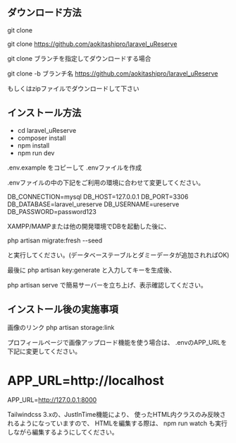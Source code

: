 ## ダウンロード方法

git clone 

git clone https://github.com/aokitashipro/laravel_uReserve

git clone ブランチを指定してダウンロードする場合

git clone -b ブランチ名 https://github.com/aokitashipro/laravel_uReserve

もしくはzipファイルでダウンロードして下さい

## インストール方法

- cd laravel_uReserve
- composer install
- npm install
- npm run dev

.env.example をコピーして .envファイルを作成

.envファイルの中の下記をご利用の環境に合わせて変更してください。

DB_CONNECTION=mysql
DB_HOST=127.0.0.1
DB_PORT=3306
DB_DATABASE=laravel_ureserve
DB_USERNAME=ureserve
DB_PASSWORD=password123

XAMPP/MAMPまたは他の開発環境でDBを起動した後に、

php artisan migrate:fresh --seed

と実行してください。(データベーステーブルとダミーデータが追加されればOK)

最後に
php artisan key:generate
と入力してキーを生成後、

php artisan serve
で簡易サーバーを立ち上げ、表示確認してください。

## インストール後の実施事項

画像のリンク
php artisan storage:link

プロフィールページで画像アップロード機能を使う場合は、
.envのAPP_URLを下記に変更してください。

# APP_URL=http://localhost
APP_URL=http://127.0.0.1:8000

Tailwindcss 3.xの、JustInTime機能により、
使ったHTML内クラスのみ反映されるようになっていますので、
HTMLを編集する際は、
npm run watch も実行しながら編集するようにしてください。